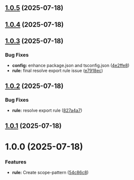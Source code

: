 ## [1.0.5](https://github.com/rizqyfahmi/commitlint-plugin-prevenger/compare/v1.0.4...v1.0.5) (2025-07-18)

## [1.0.4](https://github.com/rizqyfahmi/commitlint-plugin-prevenger/compare/v1.0.3...v1.0.4) (2025-07-18)

## [1.0.3](https://github.com/rizqyfahmi/commitlint-plugin-prevenger/compare/v1.0.2...v1.0.3) (2025-07-18)


### Bug Fixes

* **config:** enhance package.json and tsconfig.json ([4e2ffe8](https://github.com/rizqyfahmi/commitlint-plugin-prevenger/commit/4e2ffe8bcc2a8ed545204f6dad14a634fd9ba0a4))
* **rule:** final resolve export rule issue ([e7918ec](https://github.com/rizqyfahmi/commitlint-plugin-prevenger/commit/e7918ec361e43d6801bf74750acc16f28623267a))

## [1.0.2](https://github.com/rizqyfahmi/commitlint-plugin-prevenger/compare/v1.0.1...v1.0.2) (2025-07-18)


### Bug Fixes

* **rule:** resolve export rule ([827a4a7](https://github.com/rizqyfahmi/commitlint-plugin-prevenger/commit/827a4a7762897998c50924145166c352d6af66f5))

## [1.0.1](https://github.com/rizqyfahmi/commitlint-plugin-prevenger/compare/v1.0.0...v1.0.1) (2025-07-18)

# 1.0.0 (2025-07-18)


### Features

* **rule:** Create scope-pattern ([54c86c8](https://github.com/rizqyfahmi/commitlint-plugin-prevenger/commit/54c86c88aa10ad791b91c03a1356a8becbabdd91))
